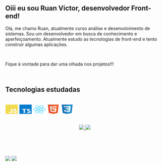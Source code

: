 ## Oiii eu sou Ruan Victor, desenvolvedor Front-end!
<div>
  <p>
    Olá, me chamo Ruan, atualmente curso análise e desenvolvimento de sistemas. Sou um desenvolvedor em busca de conhecimento e aperfeiçoamento. Atualmente estudo as         tecnologias de front-end e tento construir algumas aplicações.
   </p>
</br> 
  <p>Fique à vontade para dar uma olhada nos projetos!!!</p>
</div>
  </br>
  
  ## Tecnologias estudadas
<div style="display: inline_block"><br>
  <img align="center" alt="Rafa-Js" height="30" width="40" src="https://raw.githubusercontent.com/devicons/devicon/master/icons/javascript/javascript-plain.svg">
  <img align="center" alt="Rafa-Ts" height="30" width="40" src="https://raw.githubusercontent.com/devicons/devicon/master/icons/typescript/typescript-plain.svg">
  <img align="center" alt="Rafa-React" height="30" width="40" src="https://raw.githubusercontent.com/devicons/devicon/master/icons/react/react-original.svg">
  <img align="center" alt="Rafa-HTML" height="30" width="40" src="https://raw.githubusercontent.com/devicons/devicon/master/icons/html5/html5-original.svg">
  <img align="center" alt="Rafa-CSS" height="30" width="40" src="https://raw.githubusercontent.com/devicons/devicon/master/icons/css3/css3-original.svg">
</div>
  </br>
  </br>
<div align="center">
  <a href="https://github.com/ruanovski">
  <img height="165em%"" src="https://github-readme-stats.vercel.app/api?username=ruanovski&show_icons=true&theme=dark&include_all_commits=true&count_private=true"/>
  <img height="165em%" src="https://github-readme-stats.vercel.app/api/top-langs/?username=ruanovski&layout=compact&langs_count=7&theme=dark"/>
</div>
  </br>
  </br>
  </br>
  
  ##
<div> 
  <a href = "mailto:ruanvic21@gmail.com"><img src="https://img.shields.io/badge/-Gmail-%23333?style=for-the-badge&logo=gmail&logoColor=white" target="_blank"></a>
  <a href="https:https://www.linkedin.com/in/ruanvictor21/" target="_blank"><img src="https://img.shields.io/badge/-LinkedIn-%230077B5?style=for-the-badge&logo=linkedin&logoColor=white" target="_blank"></a> 
 
 
</div>
